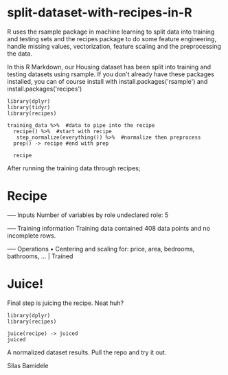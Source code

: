 # split-dataset-with-recipes-in-R

R uses the rsample package in machine learning to split data into training and testing sets and the recipes package to do some feature engineering, handle missing values, vectorization, feature scaling and the preprocessing the data.

In this R Markdown, our Housing dataset has been split into training and testing datasets using rsample. If you don't already have these packages installed, you can of course install with install.packages('rsample') and install.packages('recipes')

```{r}
library(dplyr)
library(tidyr)
library(recipes)

training_data %>%  #data to pipe into the recipe
  recipe() %>%  #start with recipe
   step_normalize(everything()) %>%  #normalize then preprocess
  prep() -> recipe #end with prep

  recipe
```
After running the training data through recipes;

# Recipe

── Inputs 
Number of variables by role
undeclared role: 5

── Training information 
Training data contained 408 data points and no incomplete rows.

── Operations 
• Centering and scaling for: price, area, bedrooms, bathrooms, ... | Trained

# Juice!
Final step is juicing the recipe. Neat huh?
```{r}
library(dplyr)
library(recipes)

juice(recipe) -> juiced
juiced

```
A normalized dataset results. 
Pull the repo and try it out.

Silas Bamidele